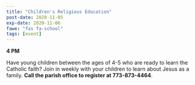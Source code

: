 ```yaml
---
title: "Children's Religious Education"
post-date: 2020-11-05
exp-date: 2020-11-06
fawe: "fas fa-school"
tags: [event]
---
```

**4 PM**

Have young children between the ages of 4-5 who are ready to learn the Catholic faith? Join in weekly with your children to learn about Jesus as a family. **Call the parish office to register at 773-873-4464**.